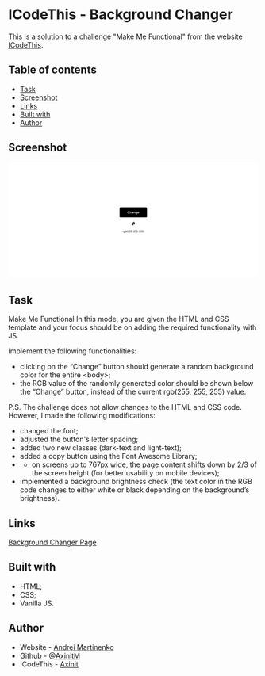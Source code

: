 # ICodeThis - Background Changer

This is a solution to a challenge "Make Me Functional" from the website [ICodeThis](https://icodethis.com/modes/functional/14).

## Table of contents
- [Task](#task)
- [Screenshot](#screenshot)
- [Links](#links)
- [Built with](#built-with)
- [Author](#author)

## Screenshot

![](screenshot.png)

## Task

Make Me Functional
In this mode, you are given the HTML and CSS template and your focus should be on adding the required functionality with JS.

Implement the following functionalities:

- clicking on the “Change” button should generate a random background color for the entire &lt;body&gt;;
- the RGB value of the randomly generated color should be shown below the “Change” button, instead of the current rgb(255, 255, 255) value.

P.S. The challenge does not allow changes to the HTML and CSS code. However, I made the following modifications:
- changed the font;
- adjusted the button's letter spacing;
- added two new classes (dark-text and light-text);
- added a copy button using the Font Awesome Library;
- - on screens up to 767px wide, the page content shifts down by 2/3 of the screen height (for better usability on mobile devices);
- implemented a background brightness check (the text color in the RGB code changes to either white or black depending on the background’s brightness).

## Links

[Background Changer Page](https://axinitm.github.io/ICodeThis-Background-Changer/)

## Built with

- HTML;
- CSS;
- Vanilla JS.

## Author

- Website - [Andrei Martinenko](https://www.frontender.biz)
- Github - [@AxinitM](https://github.com/AxinitM)
- ICodeThis - [Axinit](https://icodethis.com/Axinit)
